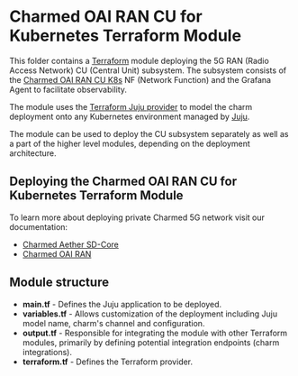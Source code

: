 # Charmed OAI RAN CU for Kubernetes Terraform Module

This folder contains a [Terraform][Terraform] module deploying the 5G RAN (Radio Access Network) CU (Central Unit) subsystem. 
The subsystem consists of the [Charmed OAI RAN CU K8s][Charmed OAI RAN CU K8s] NF (Network Function) and the Grafana Agent to facilitate observability. 

The module uses the [Terraform Juju provider][Terraform Juju provider] to model the charm deployment onto any Kubernetes environment managed by [Juju][Juju].

The module can be used to deploy the CU subsystem separately as well as a part of the higher level modules, depending on the deployment architecture.

## Deploying the Charmed OAI RAN CU for Kubernetes Terraform Module

To learn more about deploying private Charmed 5G network visit our documentation:
- [Charmed Aether SD-Core][Charmed Aether SD-Core]
- [Charmed OAI RAN][Charmed OAI RAN]

## Module structure

- **main.tf** - Defines the Juju application to be deployed.
- **variables.tf** - Allows customization of the deployment including Juju model name, charm's channel and configuration.
- **output.tf** - Responsible for integrating the module with other Terraform modules, primarily by defining potential integration endpoints (charm integrations).
- **terraform.tf** - Defines the Terraform provider.

[Terraform]: https://www.terraform.io/
[Terraform Juju provider]: https://registry.terraform.io/providers/juju/juju/latest
[Juju]: https://juju.is
[Charmed OAI RAN CU K8s]: https://charmhub.io/oai-ran-cu-k8s
[Charmed Aether SD-Core]: https://canonical-charmed-aether-sd-core.readthedocs-hosted.com/en/latest/tutorials
[Charmed OAI RAN]: https://canonical-charmed-oai-ran.readthedocs-hosted.com/en/latest/tutorials
